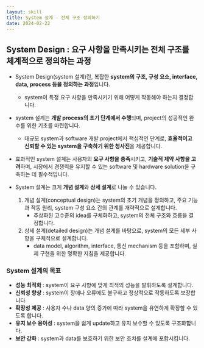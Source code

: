 ```yaml
---
layout: skill
title: System 설계 - 전체 구조 정의하기
date: 2024-02-22
---
```



## System Design : 요구 사항을 만족시키는 전체 구조를 체계적으로 정의하는 과정

- System Design(system 설계)란, 복잡한 **system의 구조, 구성 요소, interface, data, process 등을 정의하는 과정**입니다.
    - system이 특정 요구 사항을 만족시키기 위해 어떻게 작동해야 하는지 결정합니다.

- system 설계는 **개발 process의 초기 단계에서 수행**되며, project의 성공적인 완수를 위한 기초를 마련합니다.
    - 대규모 system과 software 개발 project에서 핵심적인 단계로, **효율적이고 신뢰할 수 있는 system을 구축하기 위한 청사진**을 제공합니다.

- 효과적인 system 설계는 사용자의 **요구 사항을 충족**시키고, **기술적 제약 사항을 고려**하며, 시장에서 경쟁력을 유지할 수 있는 software 및 hardware solution을 구축하는 데 필수적입니다.

- System 설계는 크게 **개념 설계**와 **상세 설계**로 나눌 수 있습니다.
    1. 개념 설계(conceptual design)는 system의 초기 개념을 정의하고, 주요 기능과 작동 원리, system 구성 요소 간의 관계를 개략적으로 설계합니다.
        - 추상화된 고수준의 idea를 구체화하고, system의 전체 구조와 흐름을 결정합니다.
    2. 상세 설계(detailed design)는 개념 설계를 바탕으로, system의 모든 세부 사항을 구체적으로 설계합니다.
        - data model, algorithm, interface, 통신 mechanism 등을 포함하며, 실제 구현을 위한 명확한 지침을 제공합니다.


### System 설계의 목표

- **성능 최적화** : system이 요구 사항에 맞게 최적의 성능을 발휘하도록 설계합니다.
- **신뢰성 향상** : system이 장애나 오류에도 불구하고 정상적으로 작동하도록 보장합니다.
- **확장성 제공** : 사용자 수나 data 양의 증가에 따라 system을 유연하게 확장할 수 있도록 합니다.
- **유지 보수 용이성** : system을 쉽게 update하고 유지 보수할 수 있도록 구조화합니다.
- **보안 강화** : system과 data를 보호하기 위한 보안 조치를 설계에 포함시킵니다.
